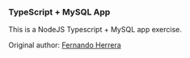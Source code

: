 ### TypeScript + MySQL App
This is a NodeJS Typescript + MySQL app exercise.

Original author: [Fernando Herrera](https://fernando-herrera.com/#/home)